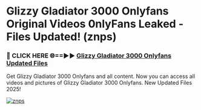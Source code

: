# Glizzy Gladiator 3000 Onlyfans Original Videos 0nlyFans Leaked - Files Updated! (znps)

<h3>🔴 CLICK HERE 🌐==►► <a href="https://tinyurl.com/2m67pmp6" rel="nofollow">Glizzy Gladiator 3000 Onlyfans Updated Files</a></h3>

Get Glizzy Gladiator 3000 Onlyfans and all content. Now you can access all videos and pictures of Glizzy Gladiator 3000 Onlyfans. New Updated Files 2025!

[![znps](https://i.imgur.com/H4QAA4z.gif)](https://tinyurl.com/2m67pmp6)